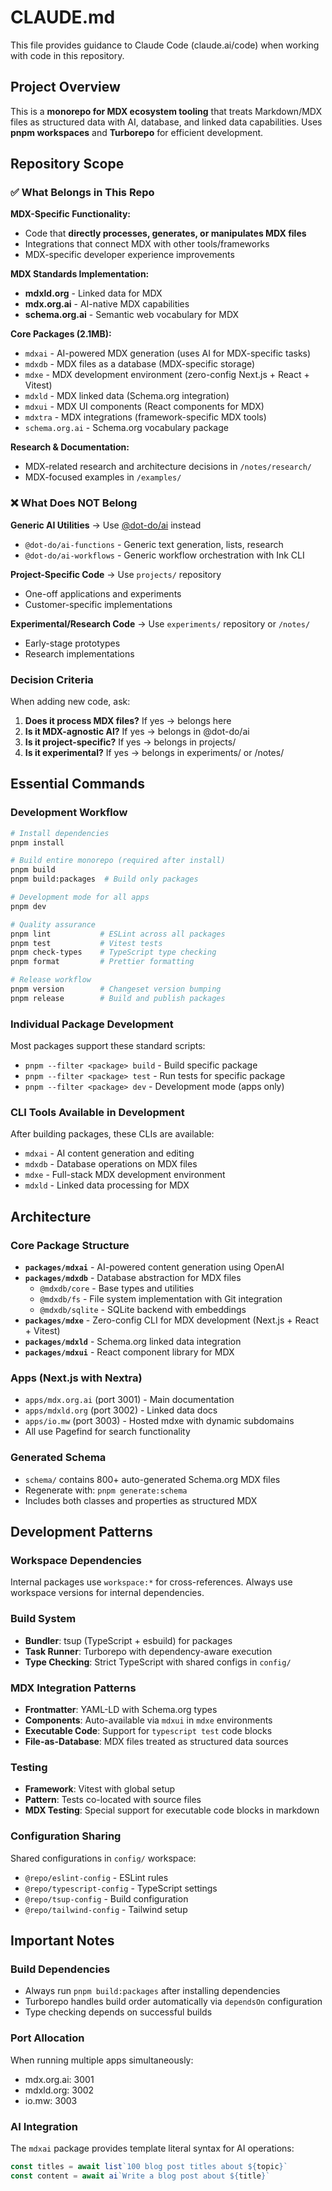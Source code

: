 # CLAUDE.md

This file provides guidance to Claude Code (claude.ai/code) when working with code in this repository.

## Project Overview

This is a **monorepo for MDX ecosystem tooling** that treats Markdown/MDX files as structured data with AI, database, and linked data capabilities. Uses **pnpm workspaces** and **Turborepo** for efficient development.

## Repository Scope

### ✅ What Belongs in This Repo

**MDX-Specific Functionality:**
- Code that **directly processes, generates, or manipulates MDX files**
- Integrations that connect MDX with other tools/frameworks
- MDX-specific developer experience improvements

**MDX Standards Implementation:**
- **mdxld.org** - Linked data for MDX
- **mdx.org.ai** - AI-native MDX capabilities
- **schema.org.ai** - Semantic web vocabulary for MDX

**Core Packages (2.1MB):**
- `mdxai` - AI-powered MDX generation (uses AI for MDX-specific tasks)
- `mdxdb` - MDX files as a database (MDX-specific storage)
- `mdxe` - MDX development environment (zero-config Next.js + React + Vitest)
- `mdxld` - MDX linked data (Schema.org integration)
- `mdxui` - MDX UI components (React components for MDX)
- `mdxtra` - MDX integrations (framework-specific MDX tools)
- `schema.org.ai` - Schema.org vocabulary package

**Research & Documentation:**
- MDX-related research and architecture decisions in `/notes/research/`
- MDX-focused examples in `/examples/`

### ❌ What Does NOT Belong

**Generic AI Utilities** → Use [@dot-do/ai](https://github.com/dot-do/ai) instead
- `@dot-do/ai-functions` - Generic text generation, lists, research
- `@dot-do/ai-workflows` - Generic workflow orchestration with Ink CLI

**Project-Specific Code** → Use `projects/` repository
- One-off applications and experiments
- Customer-specific implementations

**Experimental/Research Code** → Use `experiments/` repository or `/notes/`
- Early-stage prototypes
- Research implementations

### Decision Criteria

When adding new code, ask:
1. **Does it process MDX files?** If yes → belongs here
2. **Is it MDX-agnostic AI?** If yes → belongs in @dot-do/ai
3. **Is it project-specific?** If yes → belongs in projects/
4. **Is it experimental?** If yes → belongs in experiments/ or /notes/

## Essential Commands

### Development Workflow

```bash
# Install dependencies
pnpm install

# Build entire monorepo (required after install)
pnpm build
pnpm build:packages  # Build only packages

# Development mode for all apps
pnpm dev

# Quality assurance
pnpm lint           # ESLint across all packages
pnpm test           # Vitest tests
pnpm check-types    # TypeScript type checking
pnpm format         # Prettier formatting

# Release workflow
pnpm version        # Changeset version bumping
pnpm release        # Build and publish packages
```

### Individual Package Development

Most packages support these standard scripts:

- `pnpm --filter <package> build` - Build specific package
- `pnpm --filter <package> test` - Run tests for specific package
- `pnpm --filter <package> dev` - Development mode (apps only)

### CLI Tools Available in Development

After building packages, these CLIs are available:

- `mdxai` - AI content generation and editing
- `mdxdb` - Database operations on MDX files
- `mdxe` - Full-stack MDX development environment
- `mdxld` - Linked data processing for MDX

## Architecture

### Core Package Structure

- **`packages/mdxai`** - AI-powered content generation using OpenAI
- **`packages/mdxdb`** - Database abstraction for MDX files
  - `@mdxdb/core` - Base types and utilities
  - `@mdxdb/fs` - File system implementation with Git integration
  - `@mdxdb/sqlite` - SQLite backend with embeddings
- **`packages/mdxe`** - Zero-config CLI for MDX development (Next.js + React + Vitest)
- **`packages/mdxld`** - Schema.org linked data integration
- **`packages/mdxui`** - React component library for MDX

### Apps (Next.js with Nextra)

- `apps/mdx.org.ai` (port 3001) - Main documentation
- `apps/mdxld.org` (port 3002) - Linked data docs
- `apps/io.mw` (port 3003) - Hosted mdxe with dynamic subdomains
- All use Pagefind for search functionality

### Generated Schema

- `schema/` contains 800+ auto-generated Schema.org MDX files
- Regenerate with: `pnpm generate:schema`
- Includes both classes and properties as structured MDX

## Development Patterns

### Workspace Dependencies

Internal packages use `workspace:*` for cross-references. Always use workspace versions for internal dependencies.

### Build System

- **Bundler**: tsup (TypeScript + esbuild) for packages
- **Task Runner**: Turborepo with dependency-aware execution
- **Type Checking**: Strict TypeScript with shared configs in `config/`

### MDX Integration Patterns

- **Frontmatter**: YAML-LD with Schema.org types
- **Components**: Auto-available via `mdxui` in `mdxe` environments
- **Executable Code**: Support for `typescript test` code blocks
- **File-as-Database**: MDX files treated as structured data sources

### Testing

- **Framework**: Vitest with global setup
- **Pattern**: Tests co-located with source files
- **MDX Testing**: Special support for executable code blocks in markdown

### Configuration Sharing

Shared configurations in `config/` workspace:

- `@repo/eslint-config` - ESLint rules
- `@repo/typescript-config` - TypeScript settings
- `@repo/tsup-config` - Build configuration
- `@repo/tailwind-config` - Tailwind setup

## Important Notes

### Build Dependencies

- Always run `pnpm build:packages` after installing dependencies
- Turborepo handles build order automatically via `dependsOn` configuration
- Type checking depends on successful builds

### Port Allocation

When running multiple apps simultaneously:

- mdx.org.ai: 3001
- mdxld.org: 3002
- io.mw: 3003

### AI Integration

The `mdxai` package provides template literal syntax for AI operations:

```ts
const titles = await list`100 blog post titles about ${topic}`
const content = await ai`Write a blog post about ${title}`
```
